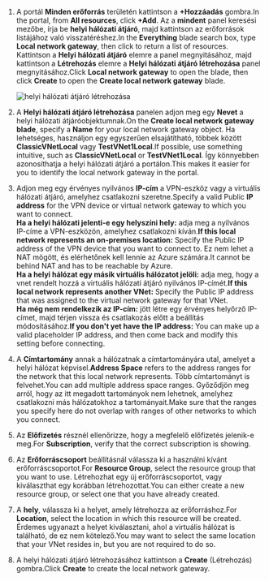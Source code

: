1. <span data-ttu-id="be5bd-101">A portál **Minden erőforrás** területén kattintson a **+Hozzáadás** gombra.</span><span class="sxs-lookup"><span data-stu-id="be5bd-101">In the portal, from **All resources**, click **+Add**.</span></span> <span data-ttu-id="be5bd-102">Az a **mindent** panel keresési mezőbe, írja be **helyi hálózati átjáró**, majd kattintson az erőforrások listájához való visszatéréshez.</span><span class="sxs-lookup"><span data-stu-id="be5bd-102">In the **Everything** blade search box, type **Local network gateway**, then click to return a list of resources.</span></span> <span data-ttu-id="be5bd-103">Kattintson a **Helyi hálózati átjáró** elemre a panel megnyitásához, majd kattintson a **Létrehozás** elemre a **Helyi hálózati átjáró létrehozása** panel megnyitásához.</span><span class="sxs-lookup"><span data-stu-id="be5bd-103">Click **Local network gateway** to open the blade, then click **Create** to open the **Create local network gateway** blade.</span></span>
   
    ![helyi hálózati átjáró létrehozása](./media/vpn-gateway-add-lng-rm-portal-include/lng.png)

2. <span data-ttu-id="be5bd-105">A **Helyi hálózati átjáró létrehozása** panelen adjon meg egy **Nevet** a helyi hálózati átjáróobjektumnak.</span><span class="sxs-lookup"><span data-stu-id="be5bd-105">On the **Create local network gateway blade**, specify a **Name** for your local network gateway object.</span></span> <span data-ttu-id="be5bd-106">Ha lehetséges, használjon egy egyszerűen elsajátítható, többek között **ClassicVNetLocal** vagy **TestVNet1Local**.</span><span class="sxs-lookup"><span data-stu-id="be5bd-106">If possible, use something intuitive, such as **ClassicVNetLocal** or **TestVNet1Local**.</span></span> <span data-ttu-id="be5bd-107">Így könnyebben azonosíthatja a helyi hálózati átjáró a portálon.</span><span class="sxs-lookup"><span data-stu-id="be5bd-107">This makes it easier for you to identify the local network gateway in the portal.</span></span>
3. <span data-ttu-id="be5bd-108">Adjon meg egy érvényes nyilvános **IP-cím** a VPN-eszköz vagy a virtuális hálózati átjáró, amelyhez csatlakozni szeretne.</span><span class="sxs-lookup"><span data-stu-id="be5bd-108">Specify a valid Public **IP address** for the VPN device or virtual network gateway to which you want to connect.</span></span><br><span data-ttu-id="be5bd-109">**Ha a helyi hálózati jelenti-e egy helyszíni hely:** adja meg a nyilvános IP-címe a VPN-eszközön, amelyhez csatlakozni kíván.</span><span class="sxs-lookup"><span data-stu-id="be5bd-109">**If this local network represents an on-premises location:** Specify the Public IP address of the VPN device that you want to connect to.</span></span> <span data-ttu-id="be5bd-110">Ez nem lehet a NAT mögött, és elérhetőnek kell lennie az Azure számára.</span><span class="sxs-lookup"><span data-stu-id="be5bd-110">It cannot be behind NAT and has to be reachable by Azure.</span></span><br><span data-ttu-id="be5bd-111">**Ha a helyi hálózat egy másik virtuális hálózatot jelöli:** adja meg, hogy a vnet rendelt hozzá a virtuális hálózati átjáró nyilvános IP-címét.</span><span class="sxs-lookup"><span data-stu-id="be5bd-111">**If this local network represents another VNet:** Specify the Public IP address that was assigned to the virtual network gateway for that VNet.</span></span><br><span data-ttu-id="be5bd-112">**Ha még nem rendelkezik az IP-cím:** jött létre egy érvényes helyőrző IP-címet, majd térjen vissza és csatlakozás előtt a beállítás módosításához.</span><span class="sxs-lookup"><span data-stu-id="be5bd-112">**If you don't yet have the IP address:** You can make up a valid placeholder IP address, and then come back and modify this setting before connecting.</span></span>
4. <span data-ttu-id="be5bd-113">A **Címtartomány** annak a hálózatnak a címtartományára utal, amelyet a helyi hálózat képvisel.</span><span class="sxs-lookup"><span data-stu-id="be5bd-113">**Address Space** refers to the address ranges for the network that this local network represents.</span></span> <span data-ttu-id="be5bd-114">Több címtartományt is felvehet.</span><span class="sxs-lookup"><span data-stu-id="be5bd-114">You can add multiple address space ranges.</span></span> <span data-ttu-id="be5bd-115">Győződjön meg arról, hogy az itt megadott tartományok nem lehetnek, amelyhez csatlakozni más hálózatokhoz a tartományait.</span><span class="sxs-lookup"><span data-stu-id="be5bd-115">Make sure that the ranges you specify here do not overlap with ranges of other networks to which you connect.</span></span>
5. <span data-ttu-id="be5bd-116">Az **Előfizetés** résznél ellenőrizze, hogy a megfelelő előfizetés jelenik-e meg.</span><span class="sxs-lookup"><span data-stu-id="be5bd-116">For **Subscription**, verify that the correct subscription is showing.</span></span>
6. <span data-ttu-id="be5bd-117">Az **Erőforráscsoport** beállításnál válassza ki a használni kívánt erőforráscsoportot.</span><span class="sxs-lookup"><span data-stu-id="be5bd-117">For **Resource Group**, select the resource group that you want to use.</span></span> <span data-ttu-id="be5bd-118">Létrehozhat egy új erőforráscsoportot, vagy kiválaszthat egy korábban létrehozottat.</span><span class="sxs-lookup"><span data-stu-id="be5bd-118">You can either create a new resource group, or select one that you have already created.</span></span>
7. <span data-ttu-id="be5bd-119">A **hely**, válassza ki a helyet, amely létrehozza az erőforráshoz.</span><span class="sxs-lookup"><span data-stu-id="be5bd-119">For **Location**, select the location in which this resource will be created.</span></span> <span data-ttu-id="be5bd-120">Érdemes ugyanazt a helyet kiválasztani, ahol a virtuális hálózat is található, de ez nem kötelező.</span><span class="sxs-lookup"><span data-stu-id="be5bd-120">You may want to select the same location that your VNet resides in, but you are not required to do so.</span></span>
8. <span data-ttu-id="be5bd-121">A helyi hálózati átjáró létrehozásához kattintson a **Create** (Létrehozás) gombra.</span><span class="sxs-lookup"><span data-stu-id="be5bd-121">Click **Create** to create the local network gateway.</span></span>


